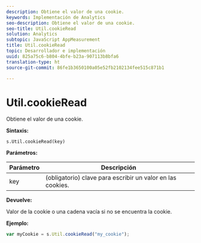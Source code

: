 ```yaml
---
description: Obtiene el valor de una cookie.
keywords: Implementación de Analytics
seo-description: Obtiene el valor de una cookie.
seo-title: Util.cookieRead
solution: Analytics
subtopic: JavaScript AppMeasurement
title: Util.cookieRead
topic: Desarrollador e implementación
uuid: 825a75c6-b804-4bfe-b23a-907113b8bfa6
translation-type: ht
source-git-commit: 86fe1b3650100a05e52fb2102134fee515c871b1

---
```



# Util.cookieRead

Obtiene el valor de una cookie.

**Sintaxis:**

```
s.Util.cookieRead(key)
```

**Parámetros:**

| Parámetro | Descripción |
|---|---|
| key | (obligatorio) clave para escribir un valor en las cookies. |

**Devuelve:**

Valor de la cookie o una cadena vacía si no se encuentra la cookie.

**Ejemplo:**

```js
var myCookie = s.Util.cookieRead("my_cookie");
```

